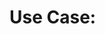 # Use Case: <Title>

## Summary

- **Scope:** <e.g. Authentication>
- **Level:** <Cloud | Kite | Sea | Underwater | Clam>
- **Actors:** <e.g. API User, Administrator>
- **Brief:** <Short explanation, e.g. User authenticates against the service to gain more privileges>
- **Status:** <Draft | Decided | Implemented>

## Scenarios

- **Precondition:** <What has to be satisfied before the use case can work?, e.g. Not authenticated>
- **Main success scenario:** <What is the main scenario, i.e. success scenario?, e.g. Is authenticated>
- **Alternative scenario:** <What is the alternative scenario, i.e. simple error handling?, e.g. Wrong credentials>
- **Error scenario:** <What is the other alternative scenario, i.e. fatal error handling?, e.g. Authentication block because of too many failed attempts>
- **Postcondition:** <What has to be valid after the scenario was run?, e.g. Access to more functions>
- **Non-functional Constraints:**
  - <Some non-functional constraint, e.g. Security mechanism>
  - <More non-functional constraints>
